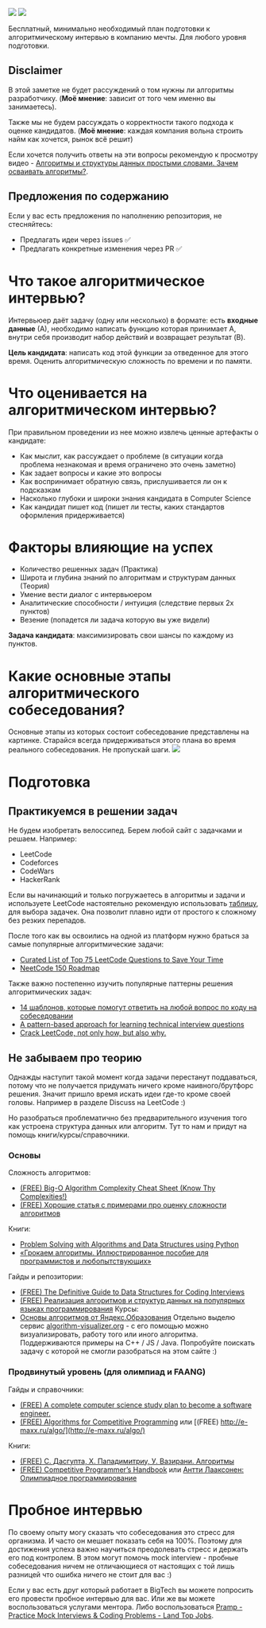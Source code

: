 [<img src="https://img.shields.io/badge/channel-telegram-blue">](https://t.me/careerunderhood) [<img src="https://img.shields.io/badge/message-telegram-blue">](https://t.me/ea_kozlov)

Бесплатный, минимально необходимый план подготовки к алгоритмическому интервью в компанию мечты. Для любого уровня подготовки.
## Disclaimer
В этой заметке не будет рассуждений о том нужны ли алгоритмы разработчику. (**Моё мнение**: зависит от того чем именно вы занимаетесь). 

Также мы не будем рассуждать о корректности такого подхода к оценке кандидатов. (**Моё мнение**: каждая компания вольна строить найм как хочется, рынок всё решит)

Если хочется получить ответы на эти вопросы рекомендую к просмотру видео - [Алгоритмы и структуры данных простыми словами. Зачем осваивать алгоритмы?](https://www.youtube.com/watch?v=CB9bS46vl04).
## Предложения по содержанию
Если у вас есть предложения по наполнению репозитория, не стесняйтесь:
- Предлагать идеи через issues ✅
- Предлагать конкретные изменения через PR ✅
# Что такое алгоритмическое интервью?
Интервьюер даёт задачу (одну или несколько) в формате: есть **входные данные** (А), необходимо написать функцию которая принимает А, внутри себя производит набор действий  и возвращает результат (B). 

**Цель кандидата**: написать код этой функции за отведенное для этого время. Оценить алгоритмическую сложность по времени и по памяти.

# Что оценивается на алгоритмическом интервью?
При правильном проведении из нее можно извлечь ценные артефакты о кандидате:
- Как мыслит, как рассуждает о проблеме (в ситуации когда проблема незнакомая и время ограничено это очень заметно)
- Как задает вопросы и какие это вопросы
- Как воспринимает обратную связь, прислушивается ли он к подсказкам
- Насколько глубоки и широки знания кандидата в Computer Science
- Как кандидат пишет код (пишет ли тесты, каких стандартов оформления придерживается)
# Факторы влияющие на успех
- Количество решенных задач (Практика)
- Широта и глубина знаний по алгоритмам и структурам данных (Теория)
- Умение вести диалог с интервьюером
- Аналитические способности / интуиция (следствие первых 2х пунктов)
- Везение (попадется ли задача которую вы уже видели)

**Задача кандидата**: максимизировать свои шансы по каждому из пунктов.

# Какие основные этапы алгоритмического собеседования?
Основные этапы из которых состоит собеседование представлены на картинке. Старайся всегда придерживаться этого плана во время реального собеседования. Не пропускай шаги.
<img src="interview3.jpg">

# Подготовка
## Практикуемся в решении задач
Не будем изобретать велоссипед. Берем любой сайт с задачками и решаем.
Например:
- LeetCode
- Codeforces
- CodeWars
- HackerRank

Если вы начинающий и только погружаетесь в алгоритмы и задачи и используете LeetCode настоятельно рекомендую использовать [таблицу](https://docs.google.com/spreadsheets/d/1FW-_sPhLO-NJRW_qzRYC6pT_n0jxkFj5KS1-4-ZbagI/edit?usp=sharing), для выбора задачек. Она позволит плавно идти от простого к сложному без резких перепадов. 


После того как вы освоились на одной из платформ нужно браться за самые популярные алгоритмические задачи:
- [Curated List of Top 75 LeetCode Questions to Save Your Time](https://www.teamblind.com/post/New-Year-Gift---Curated-List-of-Top-75-LeetCode-Questions-to-Save-Your-Time-OaM1orEU)
- [NeetCode 150 Roadmap](https://neetcode.io/roadmap)


Также важно постепенно изучить популярные паттерны решения алгоритмических задач:
- [14 шаблонов, которые помогут ответить на любой вопрос по коду на собеседовании](https://tproger.ru/translations/14-templates-to-answer-interview-questions)
- [A pattern-based approach for learning technical interview questions](https://seanprashad.com/leetcode-patterns/)
- [Crack LeetCode, not only how, but also why.](https://github.com/labuladong/fucking-algorithm/tree/english)
## Не забываем про теорию
Однажды наступит такой момент когда задачи перестанут поддаваться, потому что не получается придумать ничего кроме наивного/брутфорс решения. Значит пришло время искать идеи где-то кроме своей головы. Например в разделе Discuss на LeetCode :) 

Но разобраться проблематично без предварительного изучения того как устроена структура данных или алгоритм. Тут то нам и придут на помощь книги/курсы/справочники.

### Основы
Сложность алгоритмов:
- [(FREE) Big-O Algorithm Complexity Cheat Sheet (Know Thy Complexities!)](https://www.bigocheatsheet.com/)
- [(FREE) Хорошие статья с примерами про оценку сложности алгоритмов](https://habr.com/ru/articles/782608/)

Книги:
- [Problem Solving with Algorithms and Data Structures using Python](https://runestone.academy/ns/books/published/pythonds/index.html)
- [«Грокаем алгоритмы. Иллюстрированное пособие для программистов и любопытствующих»](https://habr.com/ru/companies/piter/articles/323310/)

Гайды и репозитории:
- [(FREE) The Definitive Guide to Data Structures for Coding Interviews](https://www.byte-by-byte.com/data-structures/)
- [(FREE) Реализация алгоритмов и структур данных на популярных языках программирования](https://github.com/TheAlgorithms)
Курсы:
- [Основы алгоритмов от Яндекс.Образования](https://education.yandex.ru/handbook/algorithms)
 Отдельно выделю сервис [algorithm-visualizer.org](https://algorithm-visualizer.org/) - с его помощью можно визуализировать, работу того или иного алгоритма. Поддерживаются примеры на  C++ / JS / Java. Попробуйте поискать задачу с которой не смогли разобраться на этом сайте :)
### Продвинутый уровень (для олимпиад и FAANG)
Гайды и справочники:
- [(FREE) A complete computer science study plan to become a software engineer.](https://github.com/jwasham/coding-interview-university)
- [(FREE) Algorithms for Competitive Programming](https://cp-algorithms.com/) или [(FREE) http://e-maxx.ru/algo/](http://e-maxx.ru/algo/)

Книги:
- [(FREE) С. Дасгупта, Х. Пападимитриу, У. Вазирани. Алгоритмы](https://alexanderskulikov.github.io/files/algorithms_href.pdf)
- [(FREE) Competitive Programmer’s Handbook](https://cses.fi/book/book.pdf) или [Антти Лааксонен: Олимпиадное программирование](https://www.labirint.ru/books/776224/)
# Пробное интервью

По своему опыту могу сказать что собеседования это стресс для организма. И часто он мешает показать себя на 100%. Поэтому для достижения успеха важно научиться преодолевать стресс и держать его под контролем. В этом могут помочь mock interview - пробные собеседования ничем не отличающиеся от настоящих с той лишь разницей что ошибка ничего не стоит для вас :)


Если у вас есть друг который работает в BigTech вы можете попросить его провести пробное интервью для вас. Или же вы можете воспользоваться услугами ментора.
Либо воспользоваться [Pramp - Practice Mock Interviews & Coding Problems - Land Top Jobs](https://www.pramp.com/#/).
